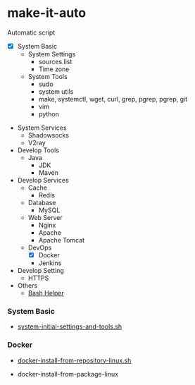 # make-it-auto
Automatic script

- [x] System Basic
  - System Settings
    - sources.list
    - Time zone
  - System Tools
    - sudo
    - system utils
    - make, systemctl, wget, curl, grep, pgrep, pgrep, git
    - vim
    - python
- System Services
  - Shadowsocks
  - V2ray
- Develop Tools
  - Java
    - JDK
    - Maven
- Develop Services
  - Cache
    - Redis
  - Database
    - MySQL
  - Web Server
    - Nginx
    - Apache
    - Apache Tomcat
  - DevOps
    - [x] Docker
    - Jenkins
- Develop Setting
  - HTTPS
- Others
  - [Bash Helper](bash-helper)



### System Basic

- [system-initial-settings-and-tools.sh](system-tools/system-initial-settings-and-tools.sh)

### Docker

- [docker-install-from-repository-linux.sh](develop-services/docker-install-from-repository-linux.sh)

- docker-install-from-package-linux